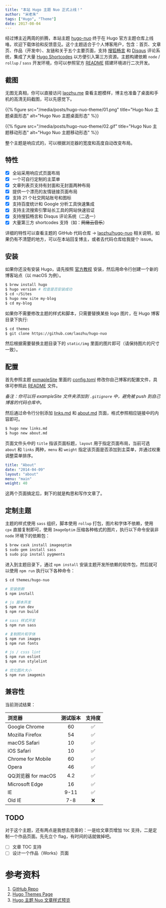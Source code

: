 ```yaml
---
title: "本站 Hugo 主题 Nuo 正式上线！"
author: "米老朱"
tags: ["Hugo", "Theme"]
date: 2017-08-04
---
```


经过博主近两周的折腾，本站主题 [hugo-nuo](https://themes.gohugo.io/theme/hugo-nuo/) 终于在 Hugo 官方主题仓库上线咯，欢迎下载体验和反馈意见。这个主题适合于个人博客用户，包含：首页、文章页、作品（开发中）、友链和关于五个主要页面，支持 [搜狐畅言](http://changyan.kuaizhan.com/) 和 [Disqus](https://disqus.com/) 评论系统，集成了大量 [Hugo Shortcodes](https://gohugo.io/content-management/shortcodes/) 以方便引入第三方资源。主题构建依赖 `node` / `rollup` / `sass` 开发环境，你可以参照官方 [README](https://github.com/laozhu/hugo-nuo#build) 搭建环境进行二次开发。

<!--more-->

## 截图

无图无真相，你可以直接访问 [laozhu.me](https://laozhu.me) 查看主题模样，博主也准备了桌面和手机的高清无码截图，可以先感觉下。

{{% figure src="/media/posts/hugo-nuo-theme/01.png" title="Hugo Nuo 主题桌面形态" alt="Hugo Nuo 主题桌面形态" %}}

{{% figure src="/media/posts/hugo-nuo-theme/02.gif" title="Hugo Nuo 主题移动形态" alt="Hugo Nuo 主题移动形态" %}}

整个主题是响应式的，可以根据浏览器的宽度和高度自动改变布局。

## 特性

- [x] 全站采用响应式页面布局
- [x] 一个可自行定制的主菜单
- [x] 文章列表页支持有封面和无封面两种布局
- [x] 提供一个漂亮的友情链接页面布局
- [x] 支持 21 个社交网站账号和图标
- [x] 支持百度统计和 Google 分析工具快速集成
- [x] 支持主流搜索引擎站长工具的网站快速验证
- [x] 支持搜狐畅言和 Disqus 评论系统（二选一）
- [x] 大量第三方 shortcodes 支持（如：~~网易云音乐~~）

详细的特性可以查看主题的 GitHub 代码仓库 → [laozhu/hugo-nuo](https://github.com/laozhu/hugo-nuo) 相关说明，如果仍有不清楚的地方，可以在本站回复博主，或者去代码仓库给我提个 issue。

## 安装

如果你还没有安装 Hugo，请先按照 [官方教程](https://gohugo.io/getting-started/) 安装，然后用命令行创建一个新的博客站点（以 macOS 为例）。

```bash
$ brew install hugo
$ hugo version # 检查是否安装成功
$ cd ~/Sites
$ hugo new site my-blog
$ cd my-blog
```

如果你不需要修改主题的样式和脚本，只需要替换某些 logo 图片，在 Hugo 博客目录下执行:

```bash
$ cd themes
$ git clone https://github.com/laozhu/hugo-nuo
```

然后根据需要替换主题目录下的 `static/img` 里面的图片即可（请保持图片的尺寸一致）。

## 配置

首先参照主题 [exmapleSite](https://github.com/laozhu/hugo-nuo/tree/master/exampleSite) 里面的 [config.toml](https://github.com/laozhu/hugo-nuo/blob/master/exampleSite/config.toml) 修改你自己博客的配置文件，具体可参照此 [README](https://github.com/laozhu/hugo-nuo#the-config-file) 文件。

*备注：你可以将 exampleSite 文件夹添加到 `.gitignore` 中，避免被 push 到自己博客的代码仓库中。*

然后通过命令行分别添加 [links.md](https://raw.githubusercontent.com/laozhu/hugo-nuo/master/exampleSite/content/links.md) 和 [about.md](https://raw.githubusercontent.com/laozhu/hugo-nuo/master/exampleSite/content/about.md) 页面，格式参照相应链接中的内容即可。

```bash
$ hugo new links.md
$ hugo new about.md
```

页面文件头中的 `title` 指该页面标题，`layout` 用于指定页面布局，当前可选 `about` 和 `links` 两种，`menu` 和 `weight` 指定该页面是否添加到主菜单，并通过权重调整菜单排序。

```yaml
title: "About"
date: "2014-04-09"
layout: "about"
menu: "main"
weight: 40
```

这两个页面搞定后，剩下的就是构思和写作文章了。

## 定制主题

主题的样式使用 `sass` 组织，脚本使用 `rollup` 打包，图片和字体不依赖，使用 `cpx` 直接复制即可，使用 `ImageOptim` 压缩各种格式的图片，执行以下命令安装非 `node` 环境下的依赖包：

```bash
$ brew cask install imageoptim
$ sudo gem install sass
$ sudo pip install pygments
```

进入到主题目录下，通过 `npm install` 安装主题开发所依赖的软件包，然后就可以使用 `npm run` 执行以下各种命令：

```bash
$ cd themes/hugo-nuo

# 安装依赖
$ npm install

# js 脚本开发
$ npm run dev
$ npm run build

# sass 样式开发
$ npm run sass

# 复制照片和字体
$ npm run images
$ npm run fonts

# js / csss lint
$ npm run eslint
$ npm run stylelint

# 优化图片大小
$ npm run imagemin
```

## 兼容性

当前测试结果：

| 浏览器             | 测试版本   | 支持度  |
| :---------------- | :-------: | :----: |
| Google Chrome     | 60        | ✅    |
| Mozilla Firefox   | 54        | ✅    |
| macOS Safari      | 10        | ✅    |
| iOS Safari        | 10        | ✅    |
| Chrome for Mobile | 60        | ✅    |
| Opera             | 46        | ✅    |
| QQ浏览器 for macOS | 4.2       | ✅    |
| Microsoft Edge    | 16        | ✅    |
| IE                | 9-11      | ✅    |
| Old IE            | 7-8       | ❌    |

## TODO

对于这个主题，还有两点是我想去完善的：一是给文章页增加 `TOC` 支持，二是定制一个作品页面。先先立个 flag，有时间的话就做掉吧。

- [ ] 文章 TOC 支持
- [ ] 设计一个作品（Works）页面

# 参考资料

1. [GitHub Repo](https://github.com/laozhu/hugo-nuo)
2. [Hugo Themes Page](https://themes.gohugo.io/hugo-nuo/)
3. [Hugo 主题 Nuo 文章样式预览](https://laozhu.me/post/hugo-nuo-post-preview/)
